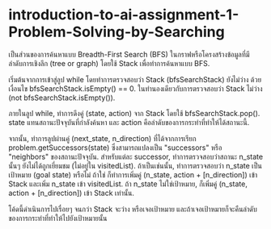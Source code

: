 # introduction-to-ai-assignment-1-Problem-Solving-by-Searching
เป็นส่วนของการค้นหาแบบ Breadth-First Search (BFS) ในกราฟหรือโครงสร้างข้อมูลที่มีลำดับการเชิงลึก (tree or graph) โดยใช้ Stack เพื่อทำการค้นหาแบบ BFS.

เริ่มต้นจากการเข้าสู่ลูป while โดยทำการตรวจสอบว่า Stack (bfsSearchStack) ยังไม่ว่าง ด้วยเงื่อนไข bfsSearchStack.isEmpty() == 0. ในทำนองเดียวกับการตรวจสอบว่า Stack ไม่ว่าง (not bfsSearchStack.isEmpty()).

ภายในลูป while, ทำการดึงคู่ (state, action) จาก Stack โดยใช้ bfsSearchStack.pop(). state แทนสถานะปัจจุบันที่กำลังค้นหา และ action คือลำดับของการกระทำที่ทำให้ได้สถานะนี้.

จากนั้น, ทำการลูปผ่านคู่ (next_state, n_direction) ที่ได้จากการเรียก problem.getSuccessors(state) ซึ่งสามารถแปลงเป็น "successors" หรือ "neighbors" ของสถานะปัจจุบัน. สำหรับแต่ละ successor, ทำการตรวจสอบว่าสถานะ n_state นั้นๆ ยังไม่ได้ถูกเยี่ยมชม (ไม่อยู่ใน visitedList). ถ้าเป็นเช่นนั้น, ทำการตรวจสอบว่า n_state เป็นเป้าหมาย (goal state) หรือไม่ ถ้าใช่ ก็ทำการเพิ่มคู่ (n_state, action + [n_direction]) เข้า Stack และเพิ่ม n_state เข้า visitedList. ถ้า n_state ไม่ใช่เป้าหมาย, ก็เพิ่มคู่ (n_state, action + [n_direction]) เข้า Stack เท่านั้น.

โค้ดนี้ดำเนินการไปเรื่อยๆ จนกว่า Stack จะว่าง หรือเจอเป้าหมาย และถ้าเจอเป้าหมายก็จะคืนลำดับของการกระทำที่ทำให้ไปยังเป้าหมายนั้น
